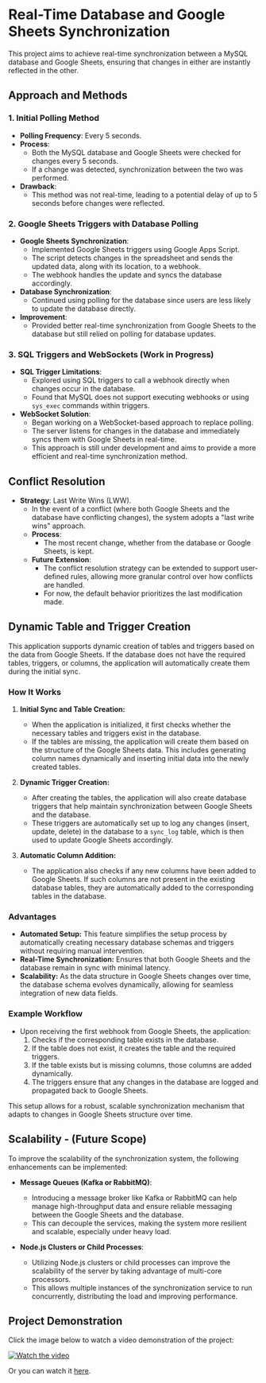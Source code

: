 # Real-Time Database and Google Sheets Synchronization

This project aims to achieve real-time synchronization between a MySQL database and Google Sheets, ensuring that changes in either are instantly reflected in the other.

## Approach and Methods

### 1. Initial Polling Method
- **Polling Frequency**: Every 5 seconds.
- **Process**:
  - Both the MySQL database and Google Sheets were checked for changes every 5 seconds.
  - If a change was detected, synchronization between the two was performed.
- **Drawback**:
  - This method was not real-time, leading to a potential delay of up to 5 seconds before changes were reflected.

### 2. Google Sheets Triggers with Database Polling
- **Google Sheets Synchronization**:
  - Implemented Google Sheets triggers using Google Apps Script.
  - The script detects changes in the spreadsheet and sends the updated data, along with its location, to a webhook.
  - The webhook handles the update and syncs the database accordingly.
- **Database Synchronization**:
  - Continued using polling for the database since users are less likely to update the database directly.
- **Improvement**:
  - Provided better real-time synchronization from Google Sheets to the database but still relied on polling for database updates.

### 3. SQL Triggers and WebSockets (Work in Progress)
- **SQL Trigger Limitations**:
  - Explored using SQL triggers to call a webhook directly when changes occur in the database.
  - Found that MySQL does not support executing webhooks or using `sys_exec` commands within triggers.
- **WebSocket Solution**:
  - Began working on a WebSocket-based approach to replace polling.
  - The server listens for changes in the database and immediately syncs them with Google Sheets in real-time.
  - This approach is still under development and aims to provide a more efficient and real-time synchronization method.

## Conflict Resolution

- **Strategy**: Last Write Wins (LWW).
  - In the event of a conflict (where both Google Sheets and the database have conflicting changes), the system adopts a "last write wins" approach.
  - **Process**:
    - The most recent change, whether from the database or Google Sheets, is kept.
  - **Future Extension**:
    - The conflict resolution strategy can be extended to support user-defined rules, allowing more granular control over how conflicts are handled.
    - For now, the default behavior prioritizes the last modification made.

## Dynamic Table and Trigger Creation

This application supports dynamic creation of tables and triggers based on the data from Google Sheets. If the database does not have the required tables, triggers, or columns, the application will automatically create them during the initial sync. 

### How It Works

1. **Initial Sync and Table Creation:**
   - When the application is initialized, it first checks whether the necessary tables and triggers exist in the database.
   - If the tables are missing, the application will create them based on the structure of the Google Sheets data. This includes generating column names dynamically and inserting initial data into the newly created tables.

2. **Dynamic Trigger Creation:**
   - After creating the tables, the application will also create database triggers that help maintain synchronization between Google Sheets and the database.
   - These triggers are automatically set up to log any changes (insert, update, delete) in the database to a `sync_log` table, which is then used to update Google Sheets accordingly.

3. **Automatic Column Addition:**
   - The application also checks if any new columns have been added to Google Sheets. If such columns are not present in the existing database tables, they are automatically added to the corresponding tables in the database.

### Advantages

- **Automated Setup:** This feature simplifies the setup process by automatically creating necessary database schemas and triggers without requiring manual intervention.
- **Real-Time Synchronization:** Ensures that both Google Sheets and the database remain in sync with minimal latency.
- **Scalability:** As the data structure in Google Sheets changes over time, the database schema evolves dynamically, allowing for seamless integration of new data fields.

### Example Workflow

- Upon receiving the first webhook from Google Sheets, the application:
  1. Checks if the corresponding table exists in the database.
  2. If the table does not exist, it creates the table and the required triggers.
  3. If the table exists but is missing columns, those columns are added dynamically.
  4. The triggers ensure that any changes in the database are logged and propagated back to Google Sheets.

This setup allows for a robust, scalable synchronization mechanism that adapts to changes in Google Sheets structure over time.


## Scalability - (Future Scope)

To improve the scalability of the synchronization system, the following enhancements can be implemented:

- **Message Queues (Kafka or RabbitMQ)**:
  - Introducing a message broker like Kafka or RabbitMQ can help manage high-throughput data and ensure reliable messaging between the Google Sheets and the database.
  - This can decouple the services, making the system more resilient and scalable, especially under heavy load.

- **Node.js Clusters or Child Processes**:
  - Utilizing Node.js clusters or child processes can improve the scalability of the server by taking advantage of multi-core processors.
  - This allows multiple instances of the synchronization service to run concurrently, distributing the load and improving performance.

## Project Demonstration

Click the image below to watch a video demonstration of the project:

[![Watch the video](https://blog.coupler.io/wp-content/uploads/2021/07/coupler.io_.png)](https://youtu.be/XHp7zejJcAs)

Or you can watch it [here](https://youtu.be/XHp7zejJcAs).